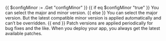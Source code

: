 <!-- shortcode end {{ .Name }} -->
{{ $configMinor := .Get "configMinor" }}
{{ if eq $configMinor "true" }}
You can select the major and minor version.
{{ else }}
You can select the major version.
But the latest compatible minor version is applied automatically and can’t be overridden.
{{ end }}
Patch versions are applied periodically for bug fixes and the like.
When you deploy your app, you always get the latest available patches.
<!-- shortcode end {{ .Name }} -->

